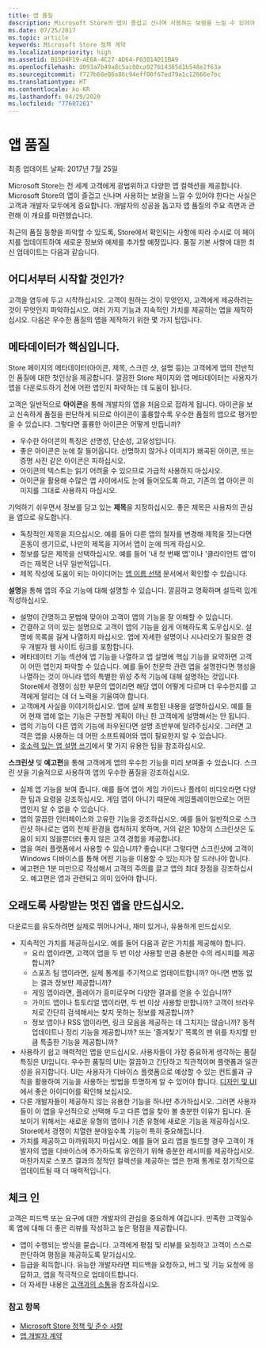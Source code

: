 ```yaml
---
title: 앱 품질
description: Microsoft Store의 앱이 즐겁고 신나며 사용하는 보람을 느낄 수 있어야 한다는 사실은 고객과 개발자 모두에게 중요합니다. 개발자의 성공을 돕고자 앱 품질의 주요 측면과 관련해 이 개요를 마련했습니다.
ms.date: 07/25/2017
ms.topic: article
keywords: Microsoft Store 정책 계약
ms.localizationpriority: high
ms.assetid: B15D4F19-4E6A-4C27-AD64-F03014D11BA9
ms.openlocfilehash: d093a7b49a8c5ac00ca927614365d1b548e2f63a
ms.sourcegitcommit: f727b68e86a86c94eff00f67ed79a1c12666e7bc
ms.translationtype: HT
ms.contentlocale: ko-KR
ms.lasthandoff: 04/29/2020
ms.locfileid: "77607261"
---
```

# <a name="app-quality"></a>앱 품질

최종 업데이트 날짜: 2017년 7월 25일

Microsoft Store는 전 세계 고객에게 광범위하고 다양한 앱 컬렉션을 제공합니다. Microsoft Store의 앱이 즐겁고 신나며 사용하는 보람을 느낄 수 있어야 한다는 사실은 고객과 개발자 모두에게 중요합니다. 개발자의 성공을 돕고자 앱 품질의 주요 측면과 관련해 이 개요를 마련했습니다.

최근의 품질 동향을 파악할 수 있도록, Store에서 확인되는 사항에 따라 수시로 이 페이지를 업데이트하여 새로운 정보와 예제를 추가할 예정입니다. 품질 기본 사항에 대한 최신 업데이트는 다음과 같습니다.


## <a name="where-to-start"></a>어디서부터 시작할 것인가?

고객을 염두에 두고 시작하십시오. 고객이 원하는 것이 무엇인지, 고객에게 제공하려는 것이 무엇인지 파악하십시오. 여러 가지 기능과 지속적인 가치를 제공하는 앱을 제작하십시오. 다음은 우수한 품질의 앱을 제작하기 위한 몇 가지 팁입니다.


## <a name="metadata-is-key"></a>메타데이터가 핵심입니다.

Store 페이지의 메타데이터(아이콘, 제목, 스크린 샷, 설명 등)는 고객에게 앱의 전반적인 품질에 대한 첫인상을 제공합니다. 깔끔한 Store 페이지와 앱 메타데이터는 사용자가 앱을 다운로드하기 전에 어떤 앱인지 파악하는 데 도움이 됩니다.

고객은 일반적으로 **아이콘**을 통해 개발자의 앱을 처음으로 접하게 됩니다. 아이콘을 보고 신속하게 품질을 판단하게 되므로 아이콘이 훌륭할수록 우수한 품질의 앱으로 평가받을 수 있습니다. 그렇다면 훌륭한 아이콘은 어떻게 만듭니까?

- 우수한 아이콘의 특징은 선명성, 단순성, 고유성입니다.
- 좋은 아이콘은 눈에 잘 들어옵니다. 선명하지 않거나 이미지가 왜곡된 아이콘, 또는 증명 사진 같은 아이콘은 피하십시오.
- 아이콘의 텍스트는 읽기 어려울 수 있으므로 가급적 사용하지 마십시오.
- 아이콘을 활용해 수많은 앱 사이에서도 눈에 들어오도록 하고, 기존의 앱 아이콘 이미지를 그대로 사용하지 마십시오.

기억하기 쉬우면서 정보를 담고 있는 **제목**을 지정하십시오. 좋은 제목은 사용자의 관심을 앱으로 유도합니다.

- 독창적인 제목을 지으십시오. 예를 들어 다른 앱의 철자를 변경해 제목을 짓는다면 혼동이 생기므로, 나만의 제목을 지어서 앱이 눈에 띄게 하십시오.
- 정보를 담은 제목을 선택하십시오. 예를 들어 '내 첫 번째 앱'이나 '클라이언트 앱'이라는 제목은 너무 일반적입니다.
- 제목 작성에 도움이 되는 아이디어는 [앱 이름 선택](https://docs.microsoft.com/windows/uwp/publish/create-your-app-by-reserving-a-name#choosing-your-apps-name) 문서에서 확인할 수 있습니다.

**설명**을 통해 앱의 주요 기능에 대해 설명할 수 있습니다. 깔끔하고 명확하며 설득력 있게 작성하십시오.

- 설명이 간명하고 문법에 맞아야 고객이 앱의 기능을 잘 이해할 수 있습니다.
- 간결하고 의미 있는 설명으로 고객이 앱의 기능을 쉽게 이해하도록 도우십시오. 설명에 목록을 길게 나열하지 마십시오. 앱에 자세한 설명이나 시나리오가 필요한 경우 개발자 웹 사이트 링크를 포함합니다.
- 메타데이터 기능 섹션에 앱 기능을 나열하고 앱 설명에 핵심 기능을 요약하면 고객이 어떤 앱인지 파악할 수 있습니다. 예를 들어 천문학 관련 앱을 설명한다면 행성을 나열하는 것이 아니라 앱의 특별한 위성 추적 기능에 대해 설명하는 것입니다. Store에서 경쟁이 심한 부문의 앱이라면 해당 앱이 어떻게 다르며 더 우수한지를 고객에게 알리는 데 더 노력을 기울여야 합니다.
- 고객에게 사실을 이야기하십시오. 앱에 실제 포함된 내용을 설명하십시오. 예를 들어 현재 앱에 없는 기능은 구현할 계획이 아닌 한 고객에게 설명해서는 안 됩니다.
- 앱의 기능이 다른 앱의 기능에 좌우된다면 설명 초반부에 알려주십시오. 그러면 고객은 앱을 사용하는 데 어떤 소프트웨어와 앱이 필요한지 알 수 있습니다.
- [호소력 있는 앱 설명 쓰기](https://docs.microsoft.com/windows/uwp/publish/write-a-great-app-description)에서 몇 가지 유용한 팁을 참조하십시오.

**스크린샷** 및 **예고편**을 통해 고객에게 앱의 우수한 기능을 미리 보여줄 수 있습니다. 스크린 샷을 기술적으로 사용하여 앱의 우수한 품질을 강조하십시오.

- 실제 앱 기능을 보여 줍니다. 예를 들어 앱이 게임 가이드나 플레이 비디오라면 다양한 팁과 요령을 강조하십시오. 게임 앱이 아니기 때문에 게임플레이만으로는 어떤 앱인지 알 수 없을 수 있습니다.
- 앱의 깔끔한 인터페이스와 고유한 기능을 강조하십시오. 예를 들어 일반적으로 스크린샷 하나로는 앱의 전체 환경을 캡처하지 못하며, 거의 같은 10장의 스크린샷은 도움이 되지 않을뿐더러 좋지 않은 고객 경험을 제공합니다.
- 앱을 여러 플랫폼에서 사용할 수 있습니까? 좋습니다! 그렇다면 스크린샷에 고객이 Windows 디바이스를 통해 어떤 기능을 이용할 수 있는지가 잘 드러나야 합니다.
- 예고편은 1분 미만으로 작성해서 고객의 주의를 끌고 앱의 최대 장점을 강조하십시오. 예고편은 앱과 관련되고 의미 있어야 합니다.


## <a name="create-amazing-apps-with-staying-power"></a>오래도록 사랑받는 멋진 앱을 만드십시오.

다운로드를 유도하려면 실제로 뛰어나거나, 재미 있거나, 유용하게 만드십시오.

- 지속적인 가치를 제공하십시오. 예를 들어 다음과 같은 가치를 제공해야 합니다.
    - 요리 앱이라면, 고객이 앱을 두 번 이상 사용할 만큼 충분한 수의 레시피를 제공합니까?
    - 스포츠 팀 앱이라면, 실제 통계를 주기적으로 업데이트합니까? 아니면 변동 없는 결과 정보만 제공합니까?
    - 게임 앱이라면, 플레이가 흥미로우며 다양한 결과를 얻을 수 있습니까?
    - 가이드 앱이나 튜토리얼 앱이라면, 두 번 이상 사용할 만합니까? 고객이 브라우저로 간단히 검색해서는 찾지 못하는 정보를 제공합니까?
    - 정보 앱이나 RSS 앱이라면, 링크 모음을 제공하는 데 그치지는 않습니까? 동적 업데이트나 정리 기능을 제공합니까? 또는 '즐겨찾기' 목록의 맨 위를 차지할 만큼 특출한 기능을 제공합니까?
- 사용하기 쉽고 매력적인 앱을 만드십시오. 사용자들이 가장 중요하게 생각하는 품질 특징은 UI입니다. 우수한 품질의 UI는 깔끔하고 간단하고 직관적이며 플랫폼과 일관성을 유지합니다. UI는 사용자가 디바이스 플랫폼으로 예상할 수 있는 컨트롤과 규칙을 활용하여 기능을 사용하는 방법을 투명하게 알 수 있어야 합니다. [디자인 및 UI](https://developer.microsoft.com/windows/apps/design)에서 좋은 아이디어를 확인해 보십시오.
- 다른 개발자들이 제공하지 않는 유용한 기능을 하나만 추가하십시오. 그러면 사용자들이 이 앱을 우선적으로 선택해 두고 다른 앱을 찾아 볼 충분한 이유가 됩니다. 돋보이기 위해서는 새로운 유형의 앱이나 기존 유형에 새로운 기능을 제공하십시오. Store에서 경쟁이 치열한 분야일수록 기능이 특히 중요해집니다.
- 가치를 제공하고 아까워하지 마십시오. 예를 들어 요리 앱을 빌드할 경우 고객이 개발자의 앱을 디바이스에 추가하도록 유인하기 위해 충분한 레시피를 제공하십시오. 마찬가지로 스포츠 결과의 정적인 컬렉션을 제공하는 앱은 현재 통계로 정기적으로 업데이트될 때 더 매력적입니다.


## <a name="check-in"></a>체크 인

고객은 피드백 또는 요구에 대한 개발자의 관심을 중요하게 여깁니다. 만족한 고객일수록 앱에 대해 더 좋은 리뷰를 작성하고 높은 평점을 제공합니다.

- 앱이 수행되는 방식을 묻습니다. 고객에게 평점 및 리뷰를 요청하고 고객이 스스로 판단하여 평점을 제공하도록 맡기십시오.
- 등급을 획득합니다. 유능한 개발자라면 피드백을 요청하고, 버그 및 기능 요청에 응답하고, 앱을 적극적으로 업데이트합니다.
- 더 자세한 내용은 [고객과의 소통](https://developer.microsoft.com/store/engage)을 참조하십시오.


### <a name="see-also"></a>참고 항목

- [Microsoft Store 정책 및 준수 사항](store-policies-and-code-of-conduct.md)
- [앱 개발자 계약](https://docs.microsoft.com/legal/windows/agreements/app-developer-agreement)